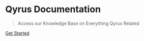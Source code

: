 <!-- ![logo](docs/Qblue.jpg) -->





# **Qyrus Documentation**

> Access our Knowledge Base on Everything Qyrus Related





[Get Started](/index.html)
